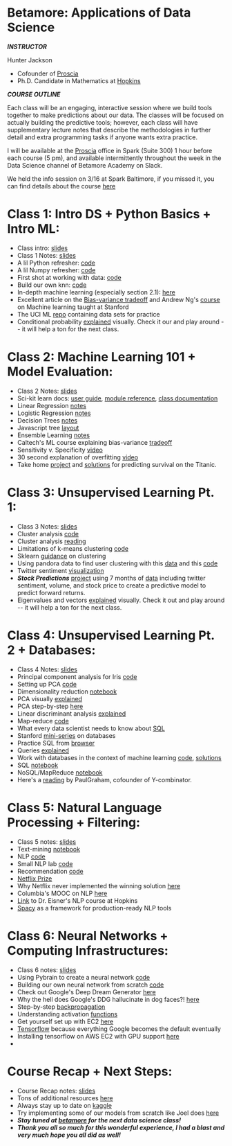 # Betamore: Applications of Data Science

***INSTRUCTOR***

Hunter Jackson
*	Cofounder of [Proscia](https://www.proscia.com)
*	Ph.D. Candidate in Mathematics at [Hopkins](https://www.math.jhu.edu)

***COURSE OUTLINE***

Each class will be an engaging, interactive session where we build tools together to make predictions about our data. The classes will be focused on actually building the predictive tools; however, each class will have supplementary lecture notes that describe the methodologies in further detail and extra programming tasks if anyone wants extra practice.

I will be available at the [Proscia](https://www.proscia.com) office in Spark (Suite 300) 1 hour before each course (5 pm), and available intermittently throughout the week in the Data Science channel of Betamore Academy on Slack. 

We held the info session on 3/16 at Spark Baltimore, if you missed it, you can find details about the course [here](https://github.com/HunterUSF/BetamoreDS/blob/master/lecturenotes/DS_infosesh.pdf)

Class 1: Intro DS + Python Basics + Intro ML:
=============================================

*	Class intro: [slides](https://github.com/HunterUSF/BetamoreDS/blob/master/lecturenotes/DS_courseintro.pdf)
*	Class 1 Notes: [slides](https://github.com/HunterUSF/BetamoreDS/blob/master/lecturenotes/DS_lecture1.pdf)
*	A lil Python refresher: [code](https://github.com/HunterUSF/BetamoreDS/blob/master/code/pythonbasics.py)
*	A lil Numpy refresher: [code](https://github.com/HunterUSF/BetamoreDS/blob/master/code/numpybasics.py)
*	First shot at working with data: [code](https://github.com/HunterUSF/BetamoreDS/blob/master/code/iris_work.py)
*	Build our own knn: [code](https://github.com/HunterUSF/BetamoreDS/blob/master/code/knn.py)
*	In-depth machine learning (especially section 2.1): [here](http://www-bcf.usc.edu/~gareth/ISL/ISLR%20Sixth%20Printing.pdf)
*	Excellent article on the [Bias-variance tradeoff](http://scott.fortmann-roe.com/docs/BiasVariance.html) and Andrew Ng's [course](http://cs229.stanford.edu/materials.html) on Machine learning taught at Stanford
*	The UCI ML [repo](http://archive.ics.uci.edu/ml/) containing data sets for practice 
*	Conditional probability [explained](http://setosa.io/ev/conditional-probability/) visually. Check it our and play around -- it will help a ton for the next class.


Class 2: Machine Learning 101 + Model Evaluation:
=================================================

*	Class 2 Notes: [slides](https://github.com/HunterUSF/BetamoreDS/blob/master/lecturenotes/DS_Lecture2.pdf)
*	Sci-kit learn docs: [user guide](http://scikit-learn.org/stable/modules/neighbors.html), [module reference](http://scikit-learn.org/stable/modules/classes.html#module-sklearn.neighbors), [class documentation](http://scikit-learn.org/stable/modules/generated/sklearn.neighbors.KNeighborsClassifier.html)
*	Linear Regression [notes](https://github.com/HunterUSF/BetamoreDS/blob/master/notebooks/linear_regression.ipynb)
*	Logistic Regression [notes](https://github.com/HunterUSF/BetamoreDS/blob/master/notebooks/logistic_regression.ipynb)
*	Decision Trees [notes](https://github.com/HunterUSF/BetamoreDS/blob/master/notebooks/decision_trees.ipynb)
*	Javascript tree [layout](http://bl.ocks.org/mbostock/4339184)
*	Ensemble Learning [notes](https://github.com/HunterUSF/BetamoreDS/blob/master/notebooks/ensembling.ipynb)
*	Caltech's ML course explaining bias-variance [tradeoff](http://work.caltech.edu/library/081.html)
*	Sensitivity v. Specificity [video](https://www.youtube.com/watch?v=vtYDyGGeQyo)
*	30 second explanation of overfitting [video](https://www.quora.com/What-is-an-intuitive-explanation-of-overfitting/answer/Jessica-Su)
*	Take home [project](https://github.com/HunterUSF/BetamoreDS/blob/master/projects/titanic.md) and [solutions](https://github.com/HunterUSF/BetamoreDS/blob/master/code/titanic_solutions.py) for predicting survival on the Titanic.


Class 3: Unsupervised Learning Pt. 1:
===============================================
*	Class 3 Notes: [slides](https://github.com/HunterUSF/BetamoreDS/blob/master/lecturenotes/DS_lecture3.pdf)
*	Cluster analysis [code](https://github.com/HunterUSF/BetamoreDS/blob/master/code/clusteranalysis.py)
*	Cluster analysis [reading](http://www-users.cs.umn.edu/~kumar/dmbook/ch8.pdf)
* 	Limitations of k-means clustering [code](https://github.com/HunterUSF/BetamoreDS/blob/master/code/kmeans_limits.py)
*	Sklearn [guidance](http://scikit-learn.org/stable/modules/clustering.html) on clustering
*	Using pandora data to find user clustering with this [data](https://github.com/HunterUSF/BetamoreDS/blob/master/data/pandora.csv) and this [code](https://github.com/HunterUSF/BetamoreDS/blob/master/code/pandora.py)
*	Twitter sentiment [visualization](https://www.csc.ncsu.edu/faculty/healey/tweet_viz/tweet_app/)
* ***Stock Predictions*** [project](https://github.com/HunterUSF/BetamoreDS/blob/master/projects/ZYX_stocks.pdf) using 7 months of [data](https://github.com/HunterUSF/BetamoreDS/blob/master/data/ZYX_prices.csv) including twitter sentiment, volume, and stock price to create a predictive model to predict forward returns.
*	Eigenvalues and vectors [explained](http://setosa.io/ev/eigenvectors-and-eigenvalues/) visually. Check it out and play around -- it will help a ton for the next class.



Class 4: Unsupervised Learning Pt. 2 + Databases:
=================================================================
*	Class 4 Notes: [slides](https://github.com/HunterUSF/BetamoreDS/blob/master/lecturenotes/DS_lecture4.pdf)
*	Principal component analysis for Iris [code](https://github.com/HunterUSF/BetamoreDS/blob/master/code/iris_pca.py)
*	Setting up PCA [code](https://github.com/HunterUSF/BetamoreDS/blob/master/code/pca_math.py)
*	Dimensionality reduction [notebook](https://github.com/HunterUSF/BetamoreDS/blob/master/notebooks/pca.ipynb)
*	PCA visually [explained](http://setosa.io/ev/principal-component-analysis/)
*	PCA step-by-step [here](http://sebastianraschka.com/Articles/2014_pca_step_by_step.html)
*	Linear discriminant analysis [explained](http://spartanideas.msu.edu/2014/08/03/linear-discriminant-analysis-bit-by-bit/)
*	Map-reduce [code](https://github.com/HunterUSF/BetamoreDS/blob/master/code/mapreduce.py)
*	What every data scientist needs to know about [SQL](http://joshualande.com/data-science-sql/)
*	Stanford [mini-series](https://lagunita.stanford.edu/courses/DB/2014/SelfPaced/about) on databases
*	Practice SQL from [browser](http://www.w3schools.com/sql/trysql.asp?filename=trysql_select_all)
*	Queries [explained](http://www.sqlite.org/queryplanner.html)
*	Work with databases in the context of machine learning [code](https://github.com/HunterUSF/BetamoreDS/blob/master/code/db_practice.py), [solutions](https://github.com/HunterUSF/BetamoreDS/blob/master/code/db_solutions.py)
*	SQL [notebook](https://github.com/HunterUSF/BetamoreDS/blob/master/notebooks/sql.ipynb)
*	NoSQL/MapReduce [notebook](https://github.com/HunterUSF/BetamoreDS/blob/master/notebooks/nosql.ipynb)
*	Here's a [reading](https://github.com/HunterUSF/BetamoreDS/blob/master/projects/planforspam.md) by PaulGraham, cofounder of Y-combinator.


Class 5: Natural Language Processing + Filtering:
=======================================================
*	Class 5 notes: [slides](https://github.com/HunterUSF/BetamoreDS/blob/master/lecturenotes/DS_lecture5.pdf)
*	Text-mining [notebook](https://github.com/HunterUSF/BetamoreDS/blob/master/notebooks/text_nltk.ipynb)
*	NLP [code](https://github.com/HunterUSF/BetamoreDS/blob/master/code/nlp.py)
*	Small NLP lab [code](https://github.com/HunterUSF/BetamoreDS/blob/master/code/nlplab.py)
*	Recommendation [code](https://github.com/HunterUSF/BetamoreDS/blob/master/code/recommendation.py)
*	[Netflix Prize](http://www.netflixprize.com/)
*	Why Netflix never implemented the winning solution [here](https://www.techdirt.com/blog/innovation/articles/20120409/03412518422/why-netflix-never-implemented-algorithm-that-won-netflix-1-million-challenge.shtml)
*	Columbia's MOOC on NLP [here](https://www.coursera.org/course/nlangp)
*	[Link](http://www.cs.jhu.edu/~jason/465/) to Dr. Eisner's NLP course at Hopkins
*	[Spacy](https://spacy.io/) as a framework for production-ready NLP tools


Class 6: Neural Networks + Computing Infrastructures:
=====================================================
*	Class 6 notes: [slides]()
*	Using Pybrain to create a neural network [code](https://github.com/HunterUSF/BetamoreDS/blob/master/code/pybrain_nn.py)
*	Building our own neural network from scratch [code](https://github.com/HunterUSF/BetamoreDS/blob/master/code/nn.py)
*	Check out Google's Deep Dream Generator [here](http://deepdreamgenerator.com/)
*	Why the hell does Google's DDG hallucinate in dog faces?! [here](http://www.fastcodesign.com/3048941/why-googles-deep-dream-ai-hallucinates-in-dog-faces)
*	Step-by-step [backpropagation](http://home.agh.edu.pl/~vlsi/AI/backp_t_en/backprop.html)
*	Understanding activation [functions](http://math.stackexchange.com/questions/78575/derivative-of-sigmoid-function-sigma-x-frac11e-x)
*	Get yourself set up with EC2 [here](http://docs.aws.amazon.com/AWSEC2/latest/UserGuide/get-set-up-for-amazon-ec2.html)
*	[Tensorflow](https://www.tensorflow.org/) because everything Google becomes the default eventually
*	Installing tensorflow on AWS EC2 with GPU support [here](http://ramhiser.com/2016/01/05/installing-tensorflow-on-an-aws-ec2-instance-with-gpu-support/)
*	


Course Recap + Next Steps:
==========================
*	Course Recap notes: [slides](https://github.com/HunterUSF/BetamoreDS/blob/master/lecturenotes/DS_courserecap.pdf)
*	Tons of additional resources [here](https://github.com/HunterUSF/BetamoreDS/blob/master/projects/additional_resources.md)
*	Always stay up to date on [kaggle](https://www.kaggle.com/)
*	Try implementing some of our models from scratch like Joel does [here](https://github.com/joelgrus/data-science-from-scratch)
*	***Stay tuned at [betamore](https://betamore.com/) for the next data science class!***
*	***Thank you all so much for this wonderful experience, I had a blast and very much hope you all did as well!***














